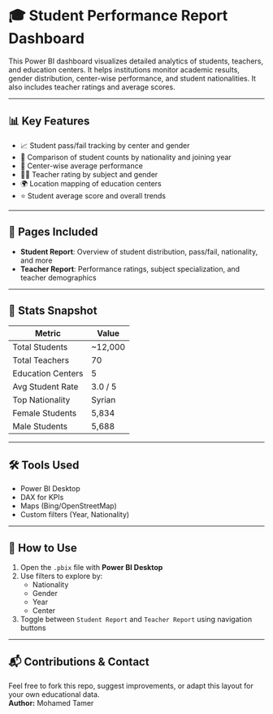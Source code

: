 # 🎓 Student Performance Report Dashboard

This Power BI dashboard visualizes detailed analytics of students, teachers, and education centers. It helps institutions monitor academic results, gender distribution, center-wise performance, and student nationalities. It also includes teacher ratings and average scores.

---

## 📊 Key Features

- 📈 Student pass/fail tracking by center and gender
- 🏫 Comparison of student counts by nationality and joining year
- 📌 Center-wise average performance
- 👩‍🏫 Teacher rating by subject and gender
- 🌍 Location mapping of education centers
- ⭐ Student average score and overall trends

---

## 📂 Pages Included

- **Student Report**: Overview of student distribution, pass/fail, nationality, and more
- **Teacher Report**: Performance ratings, subject specialization, and teacher demographics

---

## 📌 Stats Snapshot

| Metric             | Value       |
|--------------------|-------------|
| Total Students     | ~12,000     |
| Total Teachers     | 70          |
| Education Centers  | 5           |
| Avg Student Rate   | 3.0 / 5     |
| Top Nationality    | Syrian      |
| Female Students    | 5,834       |
| Male Students      | 5,688       |

---

## 🛠️ Tools Used

- Power BI Desktop
- DAX for KPIs
- Maps (Bing/OpenStreetMap)
- Custom filters (Year, Nationality)

---

## 🚀 How to Use

1. Open the `.pbix` file with **Power BI Desktop**
2. Use filters to explore by:
   - Nationality
   - Gender
   - Year
   - Center
3. Toggle between `Student Report` and `Teacher Report` using navigation buttons

---

## 📬 Contributions & Contact

Feel free to fork this repo, suggest improvements, or adapt this layout for your own educational data.  
**Author:** Mohamed Tamer  


